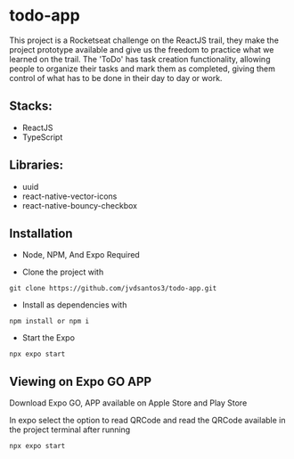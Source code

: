 # todo-app

This project is a Rocketseat challenge on the ReactJS trail, they make the project prototype available and give us the freedom to practice what we learned on the trail. The 'ToDo' has task creation functionality, allowing people to organize their tasks and mark them as completed, giving them control of what has to be done in their day to day or work.

## Stacks:

* ReactJS
* TypeScript

## Libraries:

* uuid
* react-native-vector-icons
* react-native-bouncy-checkbox

## Installation

* Node, NPM, And Expo Required

* Clone the project with 

```
git clone https://github.com/jvdsantos3/todo-app.git
```

* Install as dependencies with 

```
npm install or npm i
```

* Start the Expo

```
npx expo start
```

## Viewing on Expo GO APP

Download Expo GO, APP available on Apple Store and Play Store

In expo select the option to read QRCode and read the QRCode available in the project terminal after running

```
npx expo start
```
